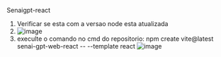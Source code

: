 Senaigpt-react 
1. Verificar se esta com a versao node esta atualizada
2. ![image](https://github.com/user-attachments/assets/34fa9f6c-e49b-4279-a41a-7e41ac862233)
3. execulte o comando no cmd do repositorio: npm create vite@latest senai-gpt-web-react -- --template react
![image](https://github.com/user-attachments/assets/09789032-1dcb-42a5-9ae8-9222e0095daf)

